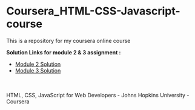 # Coursera_HTML-CSS-Javascript-course
This is a repository for my coursera online course


<b>Solution Links for module 2 & 3 assignment :</b> <br>
- [Module 2 Solution](https://dharshankumar2002.github.io/coursera_course/module2-solution/index.html) <br>
- [Module 3 Solution](https://dharshankumar2002.github.io/coursera_course/module3-solution/index.html) <br>

<br><br>
HTML, CSS, JavaScript for Web Developers - Johns Hopkins University - Coursera
